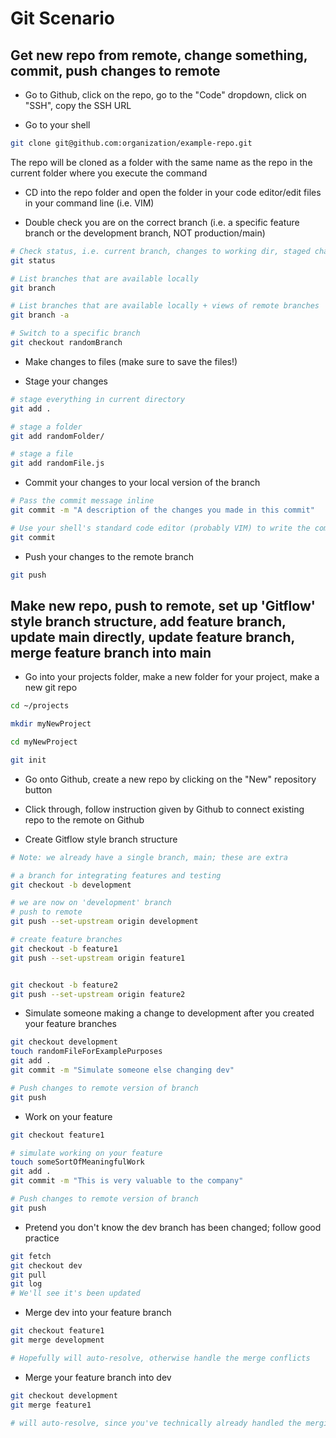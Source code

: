 # Git Scenario

## Get new repo from remote, change something, commit, push changes to remote

- Go to Github, click on the repo, go to the "Code" dropdown, click on "SSH", copy the SSH URL

- Go to your shell
```sh
git clone git@github.com:organization/example-repo.git
```

The repo will be cloned as a folder with the same name as the repo in the current folder where you execute the command

- CD into the repo folder and open the folder in your code editor/edit files in your command line (i.e. VIM)

- Double check you are on the correct branch (i.e. a specific feature branch or the development branch, NOT production/main)
```sh
# Check status, i.e. current branch, changes to working dir, staged changes, last commit, etc...
git status

# List branches that are available locally
git branch

# List branches that are available locally + views of remote branches
git branch -a

# Switch to a specific branch
git checkout randomBranch

```

- Make changes to files (make sure to save the files!)

- Stage your changes
```sh
# stage everything in current directory
git add .

# stage a folder
git add randomFolder/

# stage a file
git add randomFile.js
```

- Commit your changes to your local version of the branch
```sh
# Pass the commit message inline
git commit -m "A description of the changes you made in this commit"

# Use your shell's standard code editor (probably VIM) to write the commit message
git commit
```

- Push your changes to the remote branch
```sh
git push
```


## Make new repo, push to remote, set up 'Gitflow' style branch structure, add feature branch, update main directly, update feature branch, merge feature branch into main

- Go into your projects folder, make a new folder for your project, make a new git repo
```sh
cd ~/projects

mkdir myNewProject

cd myNewProject

git init
```

- Go onto Github, create a new repo by clicking on the "New" repository button

- Click through, follow instruction given by Github to connect existing repo to the remote on Github

- Create Gitflow style branch structure
```sh
# Note: we already have a single branch, main; these are extra

# a branch for integrating features and testing
git checkout -b development

# we are now on 'development' branch
# push to remote
git push --set-upstream origin development

# create feature branches
git checkout -b feature1
git push --set-upstream origin feature1


git checkout -b feature2
git push --set-upstream origin feature2
```

- Simulate someone making a change to development after you created your feature branches
```sh
git checkout development
touch randomFileForExamplePurposes
git add .
git commit -m "Simulate someone else changing dev"

# Push changes to remote version of branch
git push
```

- Work on your feature
```sh
git checkout feature1

# simulate working on your feature
touch someSortOfMeaningfulWork
git add .
git commit -m "This is very valuable to the company"

# Push changes to remote version of branch
git push
```

- Pretend you don't know the dev branch has been changed; follow good practice
```sh
git fetch
git checkout dev
git pull
git log
# We'll see it's been updated
```

- Merge dev into your feature branch
```sh
git checkout feature1
git merge development

# Hopefully will auto-resolve, otherwise handle the merge conflicts
```

- Merge your feature branch into dev
```sh
git checkout development
git merge feature1

# will auto-resolve, since you've technically already handled the merging
```